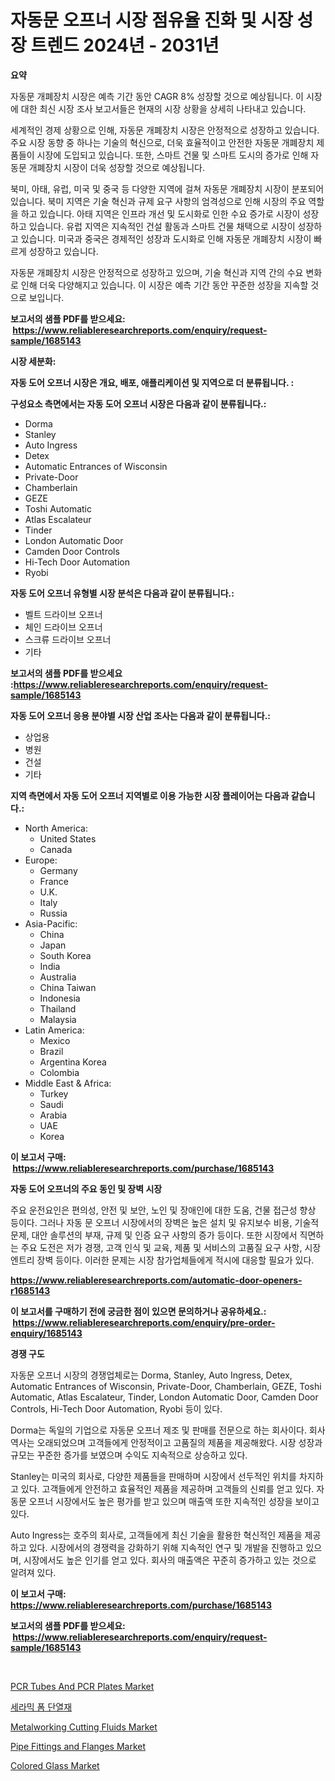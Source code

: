 <p><h1>자동문 오프너 시장 점유율 진화 및 시장 성장 트렌드 2024년 - 2031년</h1></p><p><strong>요약</strong></p>
<p><p>자동문 개폐장치 시장은 예측 기간 동안 CAGR 8% 성장할 것으로 예상됩니다. 이 시장에 대한 최신 시장 조사 보고서들은 현재의 시장 상황을 상세히 나타내고 있습니다.</p><p>세계적인 경제 상황으로 인해, 자동문 개폐장치 시장은 안정적으로 성장하고 있습니다. 주요 시장 동향 중 하나는 기술의 혁신으로, 더욱 효율적이고 안전한 자동문 개폐장치 제품들이 시장에 도입되고 있습니다. 또한, 스마트 건물 및 스마트 도시의 증가로 인해 자동문 개폐장치 시장이 더욱 성장할 것으로 예상됩니다.</p><p>북미, 아태, 유럽, 미국 및 중국 등 다양한 지역에 걸쳐 자동문 개폐장치 시장이 분포되어 있습니다. 북미 지역은 기술 혁신과 규제 요구 사항의 엄격성으로 인해 시장의 주요 역할을 하고 있습니다. 아태 지역은 인프라 개선 및 도시화로 인한 수요 증가로 시장이 성장하고 있습니다. 유럽 지역은 지속적인 건설 활동과 스마트 건물 채택으로 시장이 성장하고 있습니다. 미국과 중국은 경제적인 성장과 도시화로 인해 자동문 개폐장치 시장이 빠르게 성장하고 있습니다.</p><p>자동문 개폐장치 시장은 안정적으로 성장하고 있으며, 기술 혁신과 지역 간의 수요 변화로 인해 더욱 다양해지고 있습니다. 이 시장은 예측 기간 동안 꾸준한 성장을 지속할 것으로 보입니다.</p></p>
<p><strong>보고서의 샘플 PDF를 받으세요: &nbsp;<a href="https://www.reliableresearchreports.com/enquiry/request-sample/1685143">https://www.reliableresearchreports.com/enquiry/request-sample/1685143</a></strong></p>
<p><strong>시장 세분화:</strong></p>
<p><strong> 자동 도어 오프너 시장은 개요, 배포, 애플리케이션 및 지역으로 더 분류됩니다. :</strong></p>
<p><strong>구성요소 측면에서는 자동 도어 오프너 시장은 다음과 같이 분류됩니다.:</strong></p>
<p><ul><li>Dorma</li><li>Stanley</li><li>Auto Ingress</li><li>Detex</li><li>Automatic Entrances of Wisconsin</li><li>Private-Door</li><li>Chamberlain</li><li>GEZE</li><li>Toshi Automatic</li><li>Atlas Escalateur</li><li>Tinder</li><li>London Automatic Door</li><li>Camden Door Controls</li><li>Hi-Tech Door Automation</li><li>Ryobi</li></ul></p>
<p><strong> 자동 도어 오프너 유형별 시장 분석은 다음과 같이 분류됩니다.:</strong></p>
<p><ul><li>벨트 드라이브 오프너</li><li>체인 드라이브 오프너</li><li>스크류 드라이브 오프너</li><li>기타</li></ul></p>
<p><strong>보고서의 샘플 PDF를 받으세요 :<a href="https://www.reliableresearchreports.com/enquiry/request-sample/1685143">https://www.reliableresearchreports.com/enquiry/request-sample/1685143</a></strong></p>
<p><strong> 자동 도어 오프너 응용 분야별 시장 산업 조사는 다음과 같이 분류됩니다.:</strong></p>
<p><ul><li>상업용</li><li>병원</li><li>건설</li><li>기타</li></ul></p>
<p><strong>지역 측면에서 자동 도어 오프너 지역별로 이용 가능한 시장 플레이어는 다음과 같습니다.:</strong></p>
<p><ul>
    <li>
        North America:
        <ul>
            <li>United States</li>
            <li>Canada</li>
        </ul>
    </li>
    <li>
        Europe:
        <ul>
            <li>Germany</li>
            <li>France</li>
            <li>U.K.</li>
            <li>Italy</li>
            <li>Russia</li>
        </ul>
    </li>
    <li>
        Asia-Pacific:
        <ul>
            <li>China</li>
            <li>Japan</li>
            <li>South Korea</li>
            <li>India</li>
            <li>Australia</li>
            <li>China Taiwan</li>
            <li>Indonesia</li>
            <li>Thailand</li>
            <li>Malaysia</li>
        </ul>
    </li>
    <li>
        Latin America:
        <ul>
            <li>Mexico</li>
            <li>Brazil</li>
            <li>Argentina Korea</li>
            <li>Colombia</li>
        </ul>
    </li>
    <li>
        Middle East & Africa:
        <ul>
            <li>Turkey</li>
            <li>Saudi</li>
            <li>Arabia</li>
            <li>UAE</li>
            <li>Korea</li>
        </ul>
    </li>
    </ul></p>
<p><strong>이 보고서 구매: &nbsp;<a href="https://www.reliableresearchreports.com/purchase/1685143">https://www.reliableresearchreports.com/purchase/1685143</a></strong></p>
<p><strong>자동 도어 오프너의 주요 동인 및 장벽 시장</strong></p>
<p><p>주요 운전요인은 편의성, 안전 및 보안, 노인 및 장애인에 대한 도움, 건물 접근성 향상 등이다. 그러나 자동 문 오프너 시장에서의 장벽은 높은 설치 및 유지보수 비용, 기술적 문제, 대안 솔루션의 부재, 규제 및 인증 요구 사항의 증가 등이다. 또한 시장에서 직면하는 주요 도전은 저가 경쟁, 고객 인식 및 교육, 제품 및 서비스의 고품질 요구 사항, 시장 엔트리 장벽 등이다. 이러한 문제는 시장 참가업체들에게 적시에 대응할 필요가 있다.</p></p>
<p><strong><a href="https://www.reliableresearchreports.com/automatic-door-openers-r1685143">https://www.reliableresearchreports.com/automatic-door-openers-r1685143</a></strong></p>
<p><strong>이 보고서를 구매하기 전에 궁금한 점이 있으면 문의하거나 공유하세요.: &nbsp;<a href="https://www.reliableresearchreports.com/enquiry/pre-order-enquiry/1685143">https://www.reliableresearchreports.com/enquiry/pre-order-enquiry/1685143</a></strong></p>
<p><strong>경쟁 구도</strong></p>
<p><p>자동문 오프너 시장의 경쟁업체로는 Dorma, Stanley, Auto Ingress, Detex, Automatic Entrances of Wisconsin, Private-Door, Chamberlain, GEZE, Toshi Automatic, Atlas Escalateur, Tinder, London Automatic Door, Camden Door Controls, Hi-Tech Door Automation, Ryobi 등이 있다. </p><p>Dorma는 독일의 기업으로 자동문 오프너 제조 및 판매를 전문으로 하는 회사이다. 회사 역사는 오래되었으며 고객들에게 안정적이고 고품질의 제품을 제공해왔다. 시장 성장과 규모는 꾸준한 증가를 보였으며 수익도 지속적으로 상승하고 있다.</p><p>Stanley는 미국의 회사로, 다양한 제품들을 판매하며 시장에서 선두적인 위치를 차지하고 있다. 고객들에게 안전하고 효율적인 제품을 제공하며 고객들의 신뢰를 얻고 있다. 자동문 오프너 시장에서도 높은 평가를 받고 있으며 매출액 또한 지속적인 성장을 보이고 있다.</p><p>Auto Ingress는 호주의 회사로, 고객들에게 최신 기술을 활용한 혁신적인 제품을 제공하고 있다. 시장에서의 경쟁력을 강화하기 위해 지속적인 연구 및 개발을 진행하고 있으며, 시장에서도 높은 인기를 얻고 있다. 회사의 매출액은 꾸준히 증가하고 있는 것으로 알려져 있다.</p></p>
<p><strong>이 보고서 구매: &nbsp; <a href="https://www.reliableresearchreports.com/purchase/1685143">https://www.reliableresearchreports.com/purchase/1685143</a></strong></p>
<p><strong>보고서의 샘플 PDF를 받으세요: &nbsp;<a href="https://www.reliableresearchreports.com/enquiry/request-sample/1685143">https://www.reliableresearchreports.com/enquiry/request-sample/1685143</a></strong><strong></strong></p>
<p>&nbsp;</p>
<p><p><a href="https://github.com/Krish2023na/Market-Research-Report-List-4/blob/main/pcr-tubes-and-pcr-plates-market.md">PCR Tubes And PCR Plates Market</a></p><p><a href="https://github.com/vs10l4sfg5c/Market-Research-Report-List-1/blob/main/688810124083.md">세라믹 폼 단열재</a></p><p><a href="https://www.linkedin.com/pulse/global-metalworking-cutting-fluids-market-size-trends-insights-5ucqf?trackingId=A6lF52uaDE6jGhAlbMKIlw%3D%3D">Metalworking Cutting Fluids Market</a></p><p><a href="https://issuu.com/reportprime-2/docs/pipe-fittings-and-flanges-market-size-2030.pptx">Pipe Fittings and Flanges Market</a></p><p><a href="https://www.linkedin.com/pulse/colored-glass-market-size-furnishes-valuable-information-encompassing-kgq7c?trackingId=mmBvT8V3HMB%2FoJGlhmrD5w%3D%3D">Colored Glass Market</a></p></p>